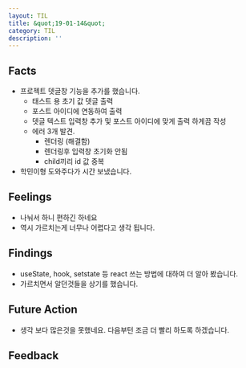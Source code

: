 ```yaml
---
layout: TIL
title: &quot;19-01-14&quot;
category: TIL
description: ''
---
```


## Facts

- 프로젝트 뎃글창 기능을 추가를 했습니다.
  - 태스트 용 초기 값 뎃글 출력
  - 포스트 아이디에 연동하여 출력
  - 뎃글 텍스트 입력창 추가 및 포스트 아이디에 맞게 출력 하게끔 작성
  - 에러 3개 발견.
    - 렌더링 (해결함)
    - 렌더링후 입력창 초기화 안됨
    - child끼리 id 값 중복
- 학민이형 도와주다가 시간 보냈습니다.

## Feelings

- 나눠서 하니 편하긴 하네요
- 역시 가르치는게 너무나 어렵다고 생각 됩니다.

## Findings

- useState, hook, setstate 등 react 쓰는 방법에 대하여 더 알아 봤습니다.
- 가르치면서 알던것들을 상기를 했습니다.

## Future Action

- 생각 보다 많은것을 못했네요. 다음부턴 조금 더 빨리 하도록 하겠습니다.

## Feedback
